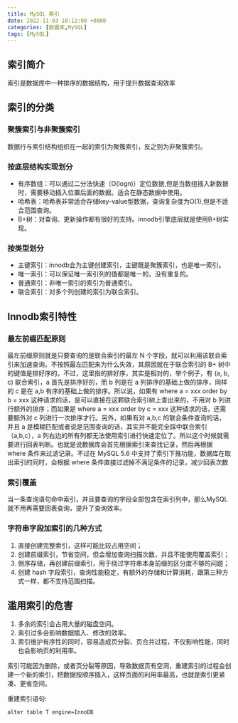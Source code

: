 ```yaml
---
title: MySQL 索引
date: 2022-11-03 10:12:00 +0800
categories: [数据库,MySQL]
tags: [MySQL]
---
```


## 索引简介

索引是数据库中一种排序的数据结构，用于提升数据查询效率

## 索引的分类

### 聚簇索引与非聚簇索引

数据行与索引结构组织在一起的索引为聚簇索引，反之则为非聚簇索引。

### 按底层结构实现划分

- 有序数组：可以通过二分法快速（O(logn)）定位数据,但是当数组插入新数据时，需要移动插入位置后面的数据。适合在静态数据中使用。
- 哈希表：哈希表非常适合存储key-value型数据，查询复杂度为O(1),但是不适合范围查询。
- B+树：对查询、更新操作都有很好的支持。innodb引擎底层就是使用B+树实现。

### 按类型划分

- 主键索引：innodb会为主键创建索引，主键既是聚簇索引，也是唯一索引。
- 唯一索引：可以保证唯一索引列的值都是唯一的，没有重复的。
- 普通索引：非唯一索引的索引为普通索引。
- 联合索引：对多个列创建的索引为联合索引。

## Innodb索引特性

### 最左前缀匹配原则

最左前缀原则就是只要查询的是联合索引的最左 N 个字段，就可以利用该联合索引来加速查询。不按照最左匹配来为什么失效，其原因就在于联合索引的 B+ 树中的键值是排好序的。不过，这里指的排好序，其实是相对的，举个例子，有 (a, b, c) 联合索引，a 首先是排序好的，而 b 列是在 a 列排序的基础上做的排序，同样的 c 是在 a,b 有序的基础上做的排序。所以说，如果有 where a = xxx order by b = xxx 这种请求的话，是可以直接在这颗联合索引树上查出来的，不用对 b 列进行额外的排序；而如果是 where a = xxx order by c = xxx 这种请求的话，还需要额外对 c 列进行一次排序才行。另外，如果有对 a,b,c 的联合条件查询的话，并且 a 是模糊匹配或者说是范围查询的话，其实并不能完全踩中联合索引（a,b,c），a 列右边的所有列都无法使用索引进行快速定位了。所以这个时候就需要进行回表判断。也就是说数据库会首先根据索引来查找记录，然后再根据 where 条件来过滤记录。不过在 MySQL 5.6 中支持了索引下推功能，数据库在取出索引的同时，会根据 where 条件直接过滤掉不满足条件的记录，减少回表次数

### 索引覆盖

当一条查询语句命中索引，并且要查询的字段全部包含在索引列中，那么MySQL就不用再需要回表查询，提升了查询效率。

### 字符串字段加索引的几种方式

1. 直接创建完整索引，这样可能比较占用空间；
2. 创建前缀索引，节省空间，但会增加查询扫描次数，并且不能使用覆盖索引；
3. 倒序存储，再创建前缀索引，用于绕过字符串本身前缀的区分度不够的问题；
4. 创建 hash 字段索引，查询性能稳定，有额外的存储和计算消耗，跟第三种方式一样，都不支持范围扫描。

## 滥用索引的危害

1. 多余的索引会占用大量的磁盘空间。
2. 索引过多会影响数据插入、修改的效率。
3. 索引维护有序性的同时，容易造成页分裂、页合并过程，不仅影响性能，同时也会影响页的利用率。


索引可能因为删除，或者页分裂等原因，导致数据页有空洞，重建索引的过程会创建一个新的索引，把数据按顺序插入，这样页面的利用率最高，也就是索引更紧凑、更省空间。 

重建索引语句:

``` 
alter table T engine=InnoDB
```